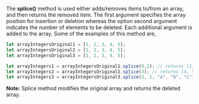 
 The **splice()** method is used either adds/removes items to/from an array, and then returns the removed item. The first argument specifies the array position for insertion or deletion whereas the option second argument indicates the number of elements to be deleted. Each additional argument is added to the array. Some of the examples of this method are,

 ```javascript
 let arrayIntegersOriginal1 = [1, 2, 3, 4, 5];
 let arrayIntegersOriginal2 = [1, 2, 3, 4, 5];
 let arrayIntegersOriginal3 = [1, 2, 3, 4, 5];

 let arrayIntegers1 = arrayIntegersOriginal1.splice(0,2); // returns [1, 2]; original array: [3, 4, 5]
 let arrayIntegers2 = arrayIntegersOriginal2.splice(3); // returns [4, 5]; original array: [1, 2, 3]
 let arrayIntegers3 = arrayIntegersOriginal3.splice(3, 1, "a", "b", "c"); //returns [4]; original array: [1, 2, 3, "a", "b", "c", 5]
 ```

 **Note:** Splice method modifies the original array and returns the deleted array.
